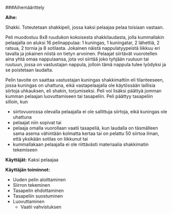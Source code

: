 ###Aihemäärittely

**Aihe:** 

Shakki. Toteutetaan shakkipeli, jossa kaksi pelaajaa pelaa toisiaan vastaan. 

Peli muodostuu 8x8 ruudukon kokoisesta shakkilaudasta, jolla kummallakin pelaajalla on aluksi 16 pelinappulaa: 1 kuningas, 1 kuningatar, 2 lähettiä, 2 ratsua, 2 tornia ja 8 sotilasta. Jokainen näistä nappulatyypeistä liikkuu eri tavalla ja jokainen niistä on tietyn arvoinen. Pelaajat siirtävät vuorotellen aina yhtä omaa nappulaansa, jota voi siirtää joko tyhjään ruutuun tai ruutuun, jossa on vastustajan nappula, jolloin tämä nappula tulee lyödyksi ja se poistetaan laudalta. 

Pelin tavoite on saattaa vastustajan kuningas shakkimattiin eli tilanteeseen, jossa kuningas on uhattuna, eikä vastapelaajalla ole käytössään laillisia siirtoja uhkauksen, eli shakin, torjumiseksi. Peli voi lisäksi päättyä jomman kumman pelaajan luovuttamiseen tai tasapeliin. Peli päättyy tasapeliin silloin, kun 
- siirtovuorossa olevalla pelaajalla ei ole sallittuja siirtoja, eikä kuningas ole uhattuna
- pelaajat niin sopivat tai
- pelaaja omalla vuorollaan vaatii tasapeliä, kun laudalla on täsmälleen sama asema vähintään kolmatta kertaa tai on pelattu 50 siirtoa ilman, että yksikään sotilas on liikkunut tai 
- kummallakaan pelaajalla ei ole riittävästi materiaalia shakkimatin tekemiseen

**Käyttäjät:** Kaksi pelaajaa

**Käyttäjän toiminnot:**

- Uuden pelin aloittaminen
- Siirron tekeminen
- Tasapelin ehdottaminen
- Tasapeliin suostuminen
- Luovuttaminen
  - Vaatii vahvistuksen
